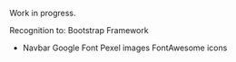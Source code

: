 Work in progress.


Recognition to:
Bootstrap Framework
- Navbar
Google Font
Pexel images
FontAwesome icons


